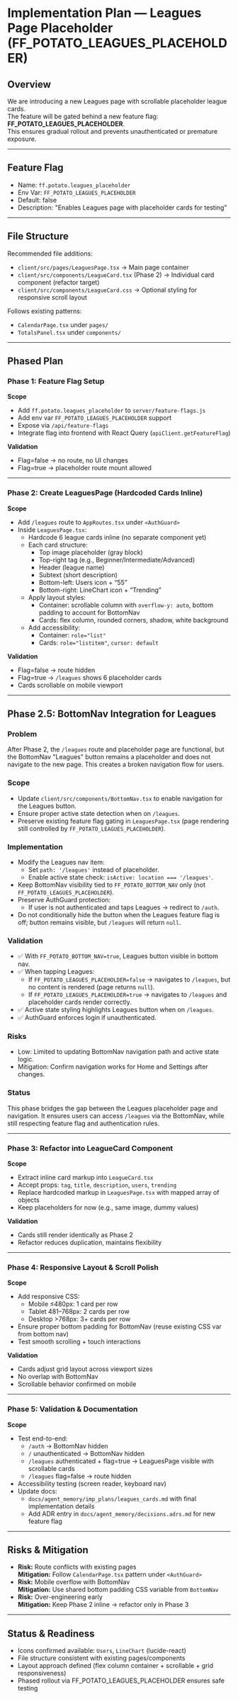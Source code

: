 # Implementation Plan — Leagues Page Placeholder (FF_POTATO_LEAGUES_PLACEHOLDER)

## Overview
We are introducing a new Leagues page with scrollable placeholder league cards.  
The feature will be gated behind a new feature flag: **FF_POTATO_LEAGUES_PLACEHOLDER**.  
This ensures gradual rollout and prevents unauthenticated or premature exposure.

---

## Feature Flag
- Name: `ff.potato.leagues_placeholder`
- Env Var: `FF_POTATO_LEAGUES_PLACEHOLDER`
- Default: false
- Description: "Enables Leagues page with placeholder cards for testing"

---

## File Structure
Recommended file additions:
- `client/src/pages/LeaguesPage.tsx` → Main page container
- `client/src/components/LeagueCard.tsx` (Phase 2) → Individual card component (refactor target)
- `client/src/components/LeagueCard.css` → Optional styling for responsive scroll layout

Follows existing patterns:
- `CalendarPage.tsx` under `pages/`
- `TotalsPanel.tsx` under `components/`

---

## Phased Plan

### Phase 1: Feature Flag Setup
**Scope**
- Add `ff.potato.leagues_placeholder` to `server/feature-flags.js`
- Add env var `FF_POTATO_LEAGUES_PLACEHOLDER` support
- Expose via `/api/feature-flags`
- Integrate flag into frontend with React Query (`apiClient.getFeatureFlag`)

**Validation**
- Flag=false → no route, no UI changes
- Flag=true → placeholder route mount allowed

---

### Phase 2: Create LeaguesPage (Hardcoded Cards Inline)
**Scope**
- Add `/leagues` route to `AppRoutes.tsx` under `<AuthGuard>`
- Inside `LeaguesPage.tsx`:
  - Hardcode 6 league cards inline (no separate component yet)
  - Each card structure:
    - Top image placeholder (gray block)
    - Top-right tag (e.g., Beginner/Intermediate/Advanced)
    - Header (league name)
    - Subtext (short description)
    - Bottom-left: Users icon + “55”
    - Bottom-right: LineChart icon + “Trending”
  - Apply layout styles:
    - Container: scrollable column with `overflow-y: auto`, bottom padding to account for BottomNav
    - Cards: flex column, rounded corners, shadow, white background
  - Add accessibility:
    - Container: `role="list"`
    - Cards: `role="listitem"`, `cursor: default`

**Validation**
- Flag=false → route hidden
- Flag=true → `/leagues` shows 6 placeholder cards
- Cards scrollable on mobile viewport

---

## Phase 2.5: BottomNav Integration for Leagues

### Problem
After Phase 2, the `/leagues` route and placeholder page are functional, but the BottomNav "Leagues" button remains a placeholder and does not navigate to the new page. This creates a broken navigation flow for users.

### Scope
- Update `client/src/components/BottomNav.tsx` to enable navigation for the Leagues button.
- Ensure proper active state detection when on `/leagues`.
- Preserve existing feature flag gating in `LeaguesPage.tsx` (page rendering still controlled by `FF_POTATO_LEAGUES_PLACEHOLDER`).

### Implementation
- Modify the Leagues nav item:
  - Set `path: '/leagues'` instead of placeholder.
  - Enable active state check: `isActive: location === '/leagues'`.
- Keep BottomNav visibility tied to `FF_POTATO_BOTTOM_NAV` only (not `FF_POTATO_LEAGUES_PLACEHOLDER`).
- Preserve AuthGuard protection:
  - If user is not authenticated and taps Leagues → redirect to `/auth`.
- Do not conditionally hide the button when the Leagues feature flag is off; button remains visible, but `/leagues` will return `null`.

### Validation
- ✅ With `FF_POTATO_BOTTOM_NAV=true`, Leagues button visible in bottom nav.
- ✅ When tapping Leagues:
  - If `FF_POTATO_LEAGUES_PLACEHOLDER=false` → navigates to `/leagues`, but no content is rendered (page returns `null`).
  - If `FF_POTATO_LEAGUES_PLACEHOLDER=true` → navigates to `/leagues` and placeholder cards render correctly.
- ✅ Active state styling highlights Leagues button when on `/leagues`.
- ✅ AuthGuard enforces login if unauthenticated.

### Risks
- Low: Limited to updating BottomNav navigation path and active state logic.
- Mitigation: Confirm navigation works for Home and Settings after changes.

### Status
This phase bridges the gap between the Leagues placeholder page and navigation. It ensures users can access `/leagues` via the BottomNav, while still respecting feature flag and authentication rules.

___

### Phase 3: Refactor into LeagueCard Component
**Scope**
- Extract inline card markup into `LeagueCard.tsx`
- Accept props: `tag`, `title`, `description`, `users`, `trending`
- Replace hardcoded markup in `LeaguesPage.tsx` with mapped array of objects
- Keep placeholders for now (e.g., same image, dummy values)

**Validation**
- Cards still render identically as Phase 2
- Refactor reduces duplication, maintains flexibility

---

### Phase 4: Responsive Layout & Scroll Polish
**Scope**
- Add responsive CSS:
  - Mobile ≤480px: 1 card per row
  - Tablet 481–768px: 2 cards per row
  - Desktop >768px: 3+ cards per row
- Ensure proper bottom padding for BottomNav (reuse existing CSS var from bottom nav)
- Test smooth scrolling + touch interactions

**Validation**
- Cards adjust grid layout across viewport sizes
- No overlap with BottomNav
- Scrollable behavior confirmed on mobile

---

### Phase 5: Validation & Documentation
**Scope**
- Test end-to-end:
  - `/auth` → BottomNav hidden
  - `/` unauthenticated → BottomNav hidden
  - `/leagues` authenticated + flag=true → LeaguesPage visible with scrollable cards
  - `/leagues` flag=false → route hidden
- Accessibility testing (screen reader, keyboard nav)
- Update docs:
  - `docs/agent_memory/imp_plans/leagues_cards.md` with final implementation details
  - Add ADR entry in `docs/agent_memory/decisions.adrs.md` for new feature flag

---

## Risks & Mitigation
- **Risk:** Route conflicts with existing pages  
  **Mitigation:** Follow `CalendarPage.tsx` pattern under `<AuthGuard>`
- **Risk:** Mobile overflow with BottomNav  
  **Mitigation:** Use shared bottom padding CSS variable from `BottomNav`
- **Risk:** Over-engineering early  
  **Mitigation:** Keep Phase 2 inline → refactor only in Phase 3

---

## Status & Readiness
- Icons confirmed available: `Users`, `LineChart` (lucide-react)
- File structure consistent with existing pages/components
- Layout approach defined (flex column container + scrollable + grid responsiveness)
- Phased rollout via FF_POTATO_LEAGUES_PLACEHOLDER ensures safe testing